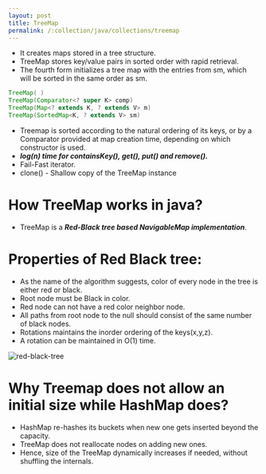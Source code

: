 ```yaml
---
layout: post
title: TreeMap
permalink: /:collection/java/collections/treemap
---
```


* It creates maps stored in a tree structure. 
* TreeMap stores key/value pairs in sorted order with rapid retrieval. 
* The fourth form initializes a tree map with the entries from sm, which will be sorted in the same order as sm.

```java
TreeMap( )
TreeMap(Comparator<? super K> comp)
TreeMap(Map<? extends K, ? extends V> m)
TreeMap(SortedMap<K, ? extends V> sm)
```

* Treemap is sorted according to the natural ordering of its keys, or by a Comparator provided at map creation time, depending on which constructor is used.
* ***log(n) time for containsKey(), get(), put() and remove().***
* Fail-Fast iterator.
* clone() - Shallow copy of the TreeMap instance

# How TreeMap works in java?
* TreeMap is a ***Red-Black tree based NavigableMap implementation***.

# Properties of Red Black tree:
* As the name of the algorithm suggests, color of every node in the tree is either red or black.
* Root node must be Black in color.
* Red node can not have a red color neighbor node.
* All paths from root node to the null should consist of the same number of black nodes.
* Rotations maintains the inorder ordering of the keys(x,y,z).
* A rotation can be maintained in O(1) time.

![red-black-tree]({{site.cdn}}/java/collections/red-black-tree.png)

# Why Treemap does not allow an initial size while HashMap does?
* HashMap re-hashes its buckets when new one gets inserted beyond the capacity.
* TreeMap does not reallocate nodes on adding new ones.
* Hence, size of the TreeMap dynamically increases if needed, without shuffling the internals.
